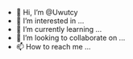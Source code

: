 - 👋 Hi, I’m @Uwutcy
- 👀 I’m interested in ...
- 🌱 I’m currently learning ...
- 💞️ I’m looking to collaborate on ...
- 📫 How to reach me ...

<!---
Uwutcy/Uwutcy is a ✨ special ✨ repository because its `README.md` (this file) appears on your GitHub profile.
You can click the Preview link to take a look at your changes.
--->
